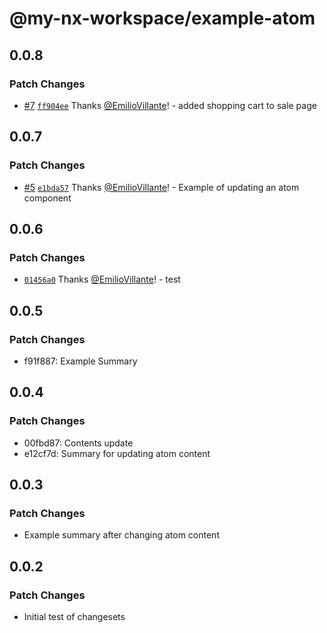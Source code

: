 # @my-nx-workspace/example-atom

## 0.0.8

### Patch Changes

- [#7](https://github.com/EmilioVillante/design-system-monorepo-poc/pull/7) [`ff904ee`](https://github.com/EmilioVillante/design-system-monorepo-poc/commit/ff904ee3cd8dbe932df73e18ce99d04da04724ec) Thanks [@EmilioVillante](https://github.com/EmilioVillante)! - added shopping cart to sale page

## 0.0.7

### Patch Changes

- [#5](https://github.com/EmilioVillante/design-system-monorepo-poc/pull/5) [`e1bda57`](https://github.com/EmilioVillante/design-system-monorepo-poc/commit/e1bda57951c4f5fe1aafc426eb5d482fa2fcf5d4) Thanks [@EmilioVillante](https://github.com/EmilioVillante)! - Example of updating an atom component

## 0.0.6

### Patch Changes

- [`01456a0`](https://github.com/EmilioVillante/design-system-monorepo-poc/commit/01456a0b9d978a7fdb476db515a925433a9d97dd) Thanks [@EmilioVillante](https://github.com/EmilioVillante)! - test

## 0.0.5

### Patch Changes

- f91f887: Example Summary

## 0.0.4

### Patch Changes

- 00fbd87: Contents update
- e12cf7d: Summary for updating atom content

## 0.0.3

### Patch Changes

- Example summary after changing atom content

## 0.0.2

### Patch Changes

- Initial test of changesets
